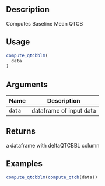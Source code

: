 ## Description

Computes Baseline Mean QTCB

## Usage

```r
compute_qtcbblm(
  data
)
```

## Arguments

| Name | Description |
|------|-------------|
| `data` | dataframe of input data |

## Returns

a dataframe with deltaQTCBBL column

## Examples

```r
compute_qtcbblm(compute_qtcb(data))
```


